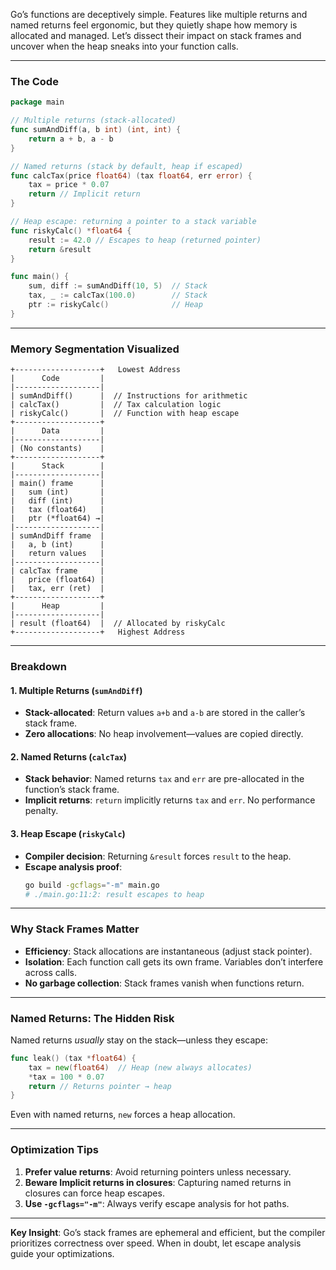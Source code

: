 Go’s functions are deceptively simple. Features like multiple returns and named returns feel ergonomic, but they quietly shape how memory is allocated and managed. Let’s dissect their impact on stack frames and uncover when the heap sneaks into your function calls.  

---

### **The Code**  
```go  
package main  

// Multiple returns (stack-allocated)  
func sumAndDiff(a, b int) (int, int) {  
    return a + b, a - b  
}  

// Named returns (stack by default, heap if escaped)  
func calcTax(price float64) (tax float64, err error) {  
    tax = price * 0.07  
    return // Implicit return  
}  

// Heap escape: returning a pointer to a stack variable  
func riskyCalc() *float64 {  
    result := 42.0 // Escapes to heap (returned pointer)  
    return &result  
}  

func main() {  
    sum, diff := sumAndDiff(10, 5)  // Stack  
    tax, _ := calcTax(100.0)        // Stack  
    ptr := riskyCalc()              // Heap  
}  
```  

---

### **Memory Segmentation Visualized**  
```  
+-------------------+   Lowest Address  
|      Code         |  
|-------------------|  
| sumAndDiff()      |  // Instructions for arithmetic  
| calcTax()         |  // Tax calculation logic  
| riskyCalc()       |  // Function with heap escape  
+-------------------+  
|      Data         |  
|-------------------|  
| (No constants)    |  
+-------------------+  
|      Stack        |  
|-------------------|  
| main() frame      |  
|   sum (int)       |  
|   diff (int)      |  
|   tax (float64)   |  
|   ptr (*float64) →|  
|-------------------|  
| sumAndDiff frame  |  
|   a, b (int)      |  
|   return values   |  
|-------------------|  
| calcTax frame     |  
|   price (float64) |  
|   tax, err (ret)  |  
+-------------------+  
|      Heap         |  
|-------------------|  
| result (float64)  |  // Allocated by riskyCalc  
+-------------------+   Highest Address  
```  

---

### **Breakdown**  
#### **1. Multiple Returns (`sumAndDiff`)**  
- **Stack-allocated**: Return values `a+b` and `a-b` are stored in the caller’s stack frame.  
- **Zero allocations**: No heap involvement—values are copied directly.  

#### **2. Named Returns (`calcTax`)**  
- **Stack behavior**: Named returns `tax` and `err` are pre-allocated in the function’s stack frame.  
- **Implicit returns**: `return` implicitly returns `tax` and `err`. No performance penalty.  

#### **3. Heap Escape (`riskyCalc`)**  
- **Compiler decision**: Returning `&result` forces `result` to the heap.  
- **Escape analysis proof**:  
  ```bash  
  go build -gcflags="-m" main.go  
  # ./main.go:11:2: result escapes to heap  
  ```  

---

### **Why Stack Frames Matter**  
- **Efficiency**: Stack allocations are instantaneous (adjust stack pointer).  
- **Isolation**: Each function call gets its own frame. Variables don’t interfere across calls.  
- **No garbage collection**: Stack frames vanish when functions return.  

---

### **Named Returns: The Hidden Risk**  
Named returns *usually* stay on the stack—unless they escape:  
```go  
func leak() (tax *float64) {  
    tax = new(float64)  // Heap (new always allocates)  
    *tax = 100 * 0.07  
    return // Returns pointer → heap  
}  
```  
Even with named returns, `new` forces a heap allocation.  

---

### **Optimization Tips**  
1. **Prefer value returns**: Avoid returning pointers unless necessary.  
2. **Beware Implicit returns in closures**: Capturing named returns in closures can force heap escapes.  
3. **Use `-gcflags="-m"`**: Always verify escape analysis for hot paths.  

---

**Key Insight**: Go’s stack frames are ephemeral and efficient, but the compiler prioritizes correctness over speed. When in doubt, let escape analysis guide your optimizations.